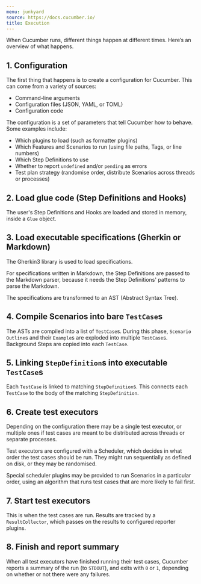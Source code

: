```yaml
---
menu: junkyard
source: https://docs.cucumber.io/
title: Execution
---
```


When Cucumber runs, different things happen at different times.
Here’s an overview of what happens.

## 1. Configuration

The first thing that happens is to create a configuration for Cucumber.
This can come from a variety of sources:

* Command-line arguments
* Configuration files (JSON, YAML, or TOML)
* Configuration code

The configuration is a set of parameters that tell Cucumber how to
behave. Some examples include:

* Which plugins to load (such as formatter plugins)
* Which Features and Scenarios to run (using file paths, Tags, or line numbers)
* Which Step Definitions to use
* Whether to report `undefined` and/or `pending` as errors
* Test plan strategy (randomise order, distribute Scenarios across threads or processes)

## 2. Load glue code (Step Definitions and Hooks)

The user's Step Definitions and Hooks are loaded and stored in
memory, inside a `Glue` object.

## 3. Load executable specifications (Gherkin or Markdown)

The Gherkin3 library is used to load specifications.

For specifications written in Markdown, the Step Definitions
are passed to the Markdown parser, because it needs the
Step Definitions' patterns to parse the Markdown.

The specifications are transformed to an AST (Abstract Syntax Tree).

## 4. Compile Scenarios into bare `TestCase`s

The ASTs are compiled into a list of `TestCase`s. During this phase,
`Scenario Outline`s and their `Example`s are exploded into multiple
`TestCase`s.  Background Steps are copied into each `TestCase`.

## 5. Linking `StepDefinition`s into executable `TestCase`s

Each `TestCase` is linked to matching `StepDefinition`s. This connects
each `TestCase` to the body of the matching `StepDefinition`.

## 6. Create test executors

Depending on the configuration there may be a single test executor,
or multiple ones if test cases are meant to be distributed across
threads or separate processes.

Test executors are configured with a Scheduler, which decides in
what order the test cases should be run. They might run sequentially
as defined on disk, or they may be randomised.

Special scheduler plugins may be provided to run Scenarios in a
particular order, using an algorithm that runs test cases that are
more likely to fail first.

## 7. Start test executors

This is when the test cases are run. Results are tracked by a
`ResultCollector`, which passes on the results to configured reporter
plugins.

## 8. Finish and report summary

When all test executors have finished running their test cases,
Cucumber reports a summary of the run (to `STDOUT`), and exits
with `0` or `1`, depending on whether or not there were any failures.
